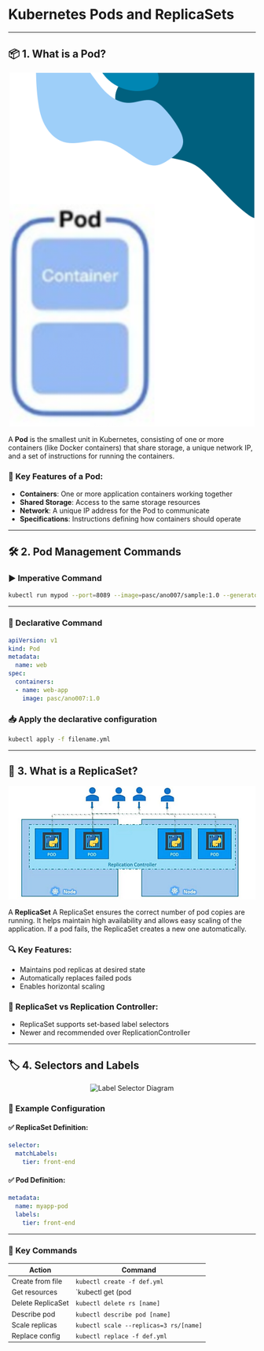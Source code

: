 # Kubernetes Pods and ReplicaSets

---

## 📦 1. What is a Pod?

<div align="center">
  <img src="/Images/Pod.png" alt="Kubernetes Pod Structure" width="500">
</div>

A **Pod** is the smallest unit in Kubernetes, consisting of one or more containers (like Docker containers) that share storage, a unique network IP, and a set of instructions for running the containers.

### 🔑 Key Features of a Pod:
- **Containers**: One or more application containers working together
- **Shared Storage**: Access to the same storage resources
- **Network**: A unique IP address for the Pod to communicate
- **Specifications**: Instructions defining how containers should operate

---

## 🛠️ 2. Pod Management Commands

### ▶️ Imperative Command

```bash
kubectl run mypod --port=8089 --image=pasc/ano007/sample:1.0 --generator=run-pod/v1
```

---

### 📄 Declarative Command

```yaml
apiVersion: v1
kind: Pod
metadata:
  name: web
spec:
  containers:
  - name: web-app
    image: pasc/ano007:1.0
```

### 📥 Apply the declarative configuration

```bash
kubectl apply -f filename.yml
```

---

## 🔁 3. What is a ReplicaSet?

<div align="center">
  <img src="/Images/Replica.png" alt="ReplicaSet Diagram" width="600">
</div>

A **ReplicaSet** A ReplicaSet ensures the correct number of pod copies are running. It helps maintain high availability and allows easy scaling of the application. If a pod fails, the ReplicaSet creates a new one automatically.

### 🔍 Key Features:
- Maintains pod replicas at desired state
- Automatically replaces failed pods
- Enables horizontal scaling

### 🔄 ReplicaSet vs Replication Controller:
- ReplicaSet supports set-based label selectors
- Newer and recommended over ReplicationController

---

## 🏷️ 4. Selectors and Labels

<div align="center">
  <img src="/Images/selector.png" alt="Label Selector Diagram" width="500">
</div>

### 📘 Example Configuration

#### ✅ ReplicaSet Definition:

```yaml
selector:
  matchLabels:
    tier: front-end
```

#### ✅ Pod Definition:

```yaml
metadata:
  name: myapp-pod
  labels:
    tier: front-end
```

---

### 🧾 Key Commands

| Action               | Command                              |
|----------------------|--------------------------------------|
| Create from file      | `kubectl create -f def.yml`         |
| Get resources         | `kubectl get (pod|rs)`              |
| Delete ReplicaSet     | `kubectl delete rs [name]`          |
| Describe pod          | `kubectl describe pod [name]`       |
| Scale replicas        | `kubectl scale --replicas=3 rs/[name]` |
| Replace config        | `kubectl replace -f def.yml`        |
